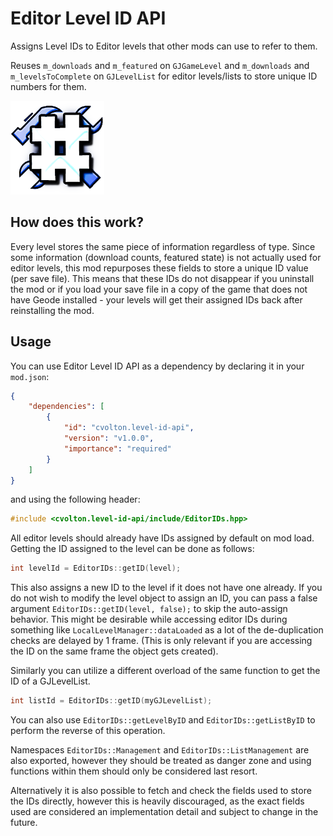 # Editor Level ID API
Assigns Level IDs to Editor levels that other mods can use to refer to them.

Reuses `m_downloads` and `m_featured` on `GJGameLevel` and `m_downloads` and `m_levelsToComplete` on `GJLevelList` for editor levels/lists to store unique ID numbers for them.

<img src="logo.png" width="150" alt="the mod's logo" />

## How does this work?

Every level stores the same piece of information regardless of type. Since some information (download counts, featured state) is not actually used for editor levels, this mod repurposes these fields to store a unique ID value (per save file). This means that these IDs do not disappear if you uninstall the mod or if you load your save file in a copy of the game that does not have Geode installed - your levels will get their assigned IDs back after reinstalling the mod.

## Usage
You can use Editor Level ID API as a dependency by declaring it in your `mod.json`:

```json
{
    "dependencies": [
        {
            "id": "cvolton.level-id-api",
            "version": "v1.0.0",
            "importance": "required"
        }
    ]
}
```
and using the following header:
```cpp
#include <cvolton.level-id-api/include/EditorIDs.hpp>
```

All editor levels should already have IDs assigned by default on mod load. Getting the ID assigned to the level can be done as follows:
```cpp
int levelId = EditorIDs::getID(level);
```
This also assigns a new ID to the level if it does not have one already. If you do not wish to modify the level object to assign an ID, you can pass a false argument `EditorIDs::getID(level, false);` to skip the auto-assign behavior. This might be desirable while accessing editor IDs during something like `LocalLevelManager::dataLoaded` as a lot of the de-duplication checks are delayed by 1 frame. (This is only relevant if you are accessing the ID on the same frame the object gets created).

Similarly you can utilize a different overload of the same function to get the ID of a GJLevelList.
```cpp
int listId = EditorIDs::getID(myGJLevelList);
```

You can also use `EditorIDs::getLevelByID` and `EditorIDs::getListByID` to perform the reverse of this operation.

Namespaces `EditorIDs::Management` and `EditorIDs::ListManagement` are also exported, however they should be treated as danger zone and using functions within them should only be considered last resort.

Alternatively it is also possible to fetch and check the fields used to store the IDs directly, however this is heavily discouraged, as the exact fields used are considered an implementation detail and subject to change in the future.